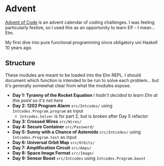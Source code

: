 # Advent

[Advent of Code](https://adventofcode.com/) is an advent calendar of coding challenges. I was feeling particularly festive, so I used this as an opportunity to learn Elf – I mean... Elm.

My first dive into pure functional programming since obligatory uni Haskell 10 years ago.

## Structure

These modules are meant to be loaded into the Elm REPL. I should document which function is intended to be run to solve each problem... but it's generally somewhat clear from what the modules expose.

- **Day 1: Tyranny of the Rocket Equation** _I hadn't decided to learn Elm at this point so it's not here_
- **Day 2: 1202 Program Alarm** `src/Intcodes/` using `Intcodes.Program.program` as input
  - `Intcodes.Solver` is for part 2, but is broken after Day 5 refactor
- **Day 3: Crossed Wires** `src/Wires/`
- **Day 4: Secure Container** `src/Password/`
- **Day 5: Sunny with a Chance of Asteroids** `src/Intcodes/` using `Intcodes.Program.test` as input
- **Day 6: Universal Orbit Map** `src/Orbits/`
- **Day 7: Amplification Circuit** `src/Amps/`
- **Day 8: Space Image Format** `src/Image/`
- **Day 9: Sensor Boost** `src/Intcodes` using `Intcodes.Program.boost`
